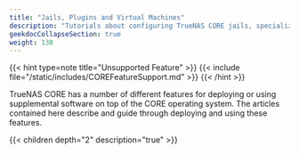 ```yaml
---
title: "Jails, Plugins and Virtual Machines"
description: "Tutorials about configuring TrueNAS CORE jails, specialized jails called plugins, and virtual machines for full operating system deployments."
geekdocCollapseSection: true
weight: 130
---
```


{{< hint type=note title="Unsupported Feature" >}}
{{< include file="/static/includes/COREFeatureSupport.md" >}}
{{< /hint >}}

TrueNAS CORE has a number of different features for deploying or using supplemental software on top of the CORE operating system.
The articles contained here describe and guide through deploying and using these features.

{{< children depth="2" description="true" >}}
